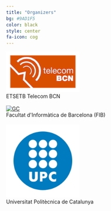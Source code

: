 ```yaml
---
title: "Organizers"
bg: #9AD1F5
color: black
style: center
fa-icon: cog
---
```


<a href="https://www.etsetb.upc.edu/en/"><img src="img/logos/etsetb.png" alt="ETSETB" style="width: 200px;"/></a>
<br>
ETSETB Telecom BCN
<br>
<br>
<a href="https://www.fib.upc.edu/ca"><img src="img/logos/fib.png" alt="GC" style="width: 200px;"/></a>
<br>
Facultat d'Inform&agrave;tica de Barcelona (FIB)
<br>
<br>
<a href="https://imatge.upc.edu/web/"><img src="img/logos/upc.png" alt="UPC" style="width: 200px;"/></a>
<br>
Universitat Politècnica de Catalunya
<br>
